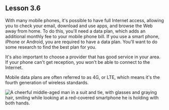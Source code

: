 ## Lesson 3.6

With many mobile phones, it's possible to have full Internet access,
allowing you to check your email, download and use apps, and browse the
Web away from home. To do this, you'll need a data plan, which adds an
additional monthly fee to your mobile phone bill. If you use a smart
phone, iPhone or Android, you are required to have a data plan. You'll
want to do some research to find the best plan for you.

It's also important to choose a provider that has good service in your
area. If your phone can't get reception, you won't be able to connect
to the Internet.

Mobile data plans are often referred to as 4G, or LTE, which means it's
the fourth generation of wireless standards.

![A cheerful middle-aged man in a suit and tie, with glasses and graying hair, smiling while looking at a red-covered smartphone he is holding with both hands.](https://lh6.googleusercontent.com/z2O2O1qjPizVjAwCwGInQ-yLGVBQFNXpSNxQFucUJvqrHCihPkrhsJLiyd7YBrl_70uUPuEb6Vm8qlmZm9Pw6Qp7_ePF0tefPh7fBsuSMeaGKbKbVSpnkZwm6DHGA6pAyQjJDP8)
